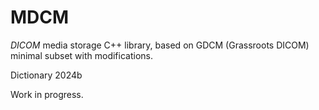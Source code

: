 MDCM
====

_DICOM_ media storage C++ library, based on GDCM (Grassroots DICOM) minimal subset with modifications.

Dictionary 2024b

Work in progress.
